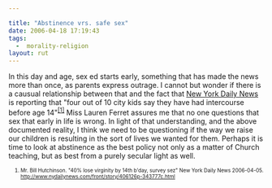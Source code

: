 ```yaml
---

title: "Abstinence vrs. safe sex"
date: 2006-04-18 17:19:43
tags:
  -  morality-religion
layout: rut
---
```


<p>In this day and age, sex ed starts early, something that has made the news more than once, as parents express outrage.  I cannot but wonder if there is a causual relationship between that and the fact that <a href="http://www.nydailynews.com">New York Daily News</a> is reporting that "four out of 10 city kids say they have had intercourse before age 14"<sup><a href="http://www.nydailynews.com/front/story/406126p-343777c.html" title="40% lose virginity by 14th b'day, survey sez">[1]</a></sup>  Miss Lauren Ferret assures me that no one questions that sex that early in life is wrong.  In light of that understanding, and the above documented reality, I think we need to be questioning if the way we raise our children is resulting in the sort of lives we wanted for them.  Perhaps it is time to look at abstinence as the best policy not only as a matter of Church teaching, but as best from a purely secular light as well.</p>


<font size="-2"><ol><font size="-2"><li><font size="-2">Mr. Bill Hutchinson.  "40% lose virginity by 14th b'day, survey sez" New York Daily News 2006-04-05.  http://www.nydailynews.com/front/story/406126p-343777c.html</font></li></font></ol></font>

